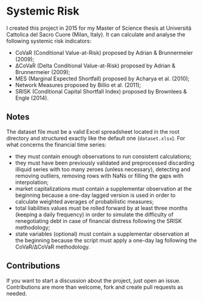 # Systemic Risk

I created this project in 2015 for my Master of Science thesis at Università Cattolica del Sacro Cuore (Milan, Italy).
It can calculate and analyse the following systemic risk indicators:
* CoVaR (Conditional Value-at-Risk) proposed by Adrian & Brunnermeier (2009);
* ΔCoVaR (Delta Conditional Value-at-Risk) proposed by Adrian & Brunnermeier (2009);
* MES (Marginal Expected Shortfall) proposed by Acharya et al. (2010);
* Network Measures proposed by Billio et al. (2011);
* SRISK (Conditional Capital Shortfall Index) proposed by Brownlees & Engle (2014).

## Notes

The dataset file must be a valid Excel spreadsheet located in the root directory and structured exactly like the default one (`dataset.xlsx`). For what concerns the financial time series:
* they must contain enough observations to run consistent calculations;
* they must have been previously validated and preprocessed discarding illiquid series with too many zeroes (unless necessary), detecting and removing outliers, removing rows with NaNs or filling the gaps with interpolation;
* market capitalizations must contain a supplementar observation at the beginning because a one-day lagged version is used in order to calculate weighted averages of probabilistic measures; 
* total liabilities values must be rolled forward by at least three months (keeping a daily frequency) in order to simulate the difficulty of renegotiating debt in case of financial distress following the SRISK methodology;
* state variables (optional) must contain a supplementar observation at the beginning because the script must apply a one-day lag following the CoVaR/ΔCoVaR methodology.

## Contributions

If you want to start a discussion about the project, just open an issue.
Contributions are more than welcome, fork and create pull requests as needed.
